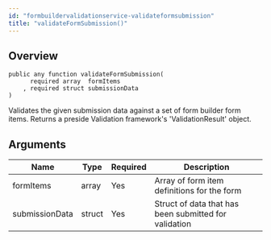 ```yaml
---
id: "formbuildervalidationservice-validateformsubmission"
title: "validateFormSubmission()"
---
```



## Overview




```luceescript
public any function validateFormSubmission(
      required array  formItems     
    , required struct submissionData
)
```

Validates the given submission data against a set of form builder form items.
Returns a preside Validation framework's 'ValidationResult' object.

## Arguments


<div class="table-responsive"><table class="table"><thead><tr><th>Name</th><th>Type</th><th>Required</th><th>Description</th></tr></thead><tbody><tr><td>formItems</td><td>array</td><td>Yes</td><td>Array of form item definitions for the form</td></tr><tr><td>submissionData</td><td>struct</td><td>Yes</td><td>Struct of data that has been submitted for validation</td></tr></tbody></table></div>